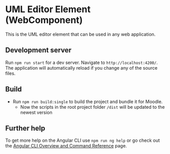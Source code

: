 # UML Editor Element (WebComponent)

This is the UML editor element that can be used in any web application.

## Development server

Run `npm run start` for a dev server. Navigate to `http://localhost:4200/`. The application will automatically reload if you change any of the source files.

## Build

- Run `npm run build:single` to build the project and bundle it for Moodle.
  - Now the scripts in the root project folder `/dist` will be updated to the newest version

## Further help

To get more help on the Angular CLI use `npm run ng help` or go check out the [Angular CLI Overview and Command Reference](https://angular.io/cli) page.
